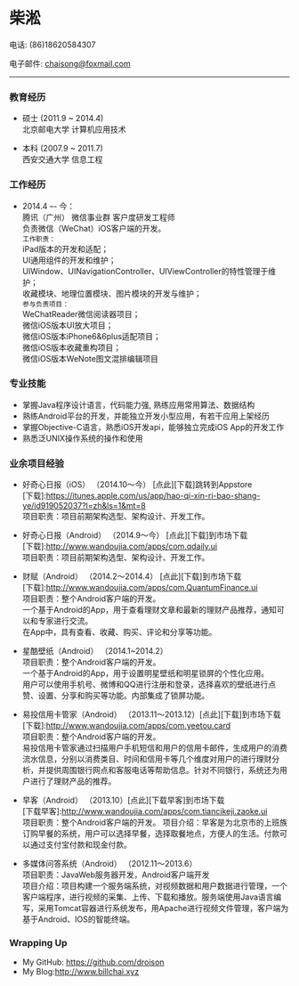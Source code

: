# 柴淞

电话: (86)18620584307

电子邮件: <chaisong@foxmail.com>  
***
### 教育经历

* 硕士 (2011.9 ~ 2014.4)  
北京邮电大学 计算机应用技术

* 本科 (2007.9 ~ 2011.7)  
西安交通大学 信息工程

### 工作经历

* 2014.4  –- 今：   
 	腾讯（广州） 微信事业群 客户度研发工程师  
	负责微信（WeChat）iOS客户端的开发。  
	`工作职责：`  
	iPad版本的开发和适配；  
	UI通用组件的开发和维护；  
	UIWindow、UINavigationController、UIViewController的特性管理于维护；    
	收藏模块、地理位置模块、图片模块的开发与维护；  
	`参与负责项目：`  
	WeChatReader微信阅读器项目；  
	微信iOS版本UI放大项目；  
	微信iOS版本iPhone6&6plus适配项目；  
	微信iOS版本收藏重构项目；  
	微信iOS版本WeNote图文混排编辑项目
  
### 专业技能
* 掌握Java程序设计语言，代码能力强, 熟练应用常用算法、数据结构
* 熟练Android平台的开发，并能独立开发小型应用，有若干应用上架经历    
* 掌握Objective-C语言，熟悉iOS开发api，能够独立完成iOS App的开发工作
* 熟悉泛UNIX操作系统的操作和使用

### 业余项目经验
* 好奇心日报（iOS） （2014.10～今） [点此][下载]跳转到Appstore  
[下载]:https://itunes.apple.com/us/app/hao-qi-xin-ri-bao-shang-ye/id919052037?l=zh&ls=1&mt=8  
项目职责：项目前期架构选型、架构设计、开发工作。
* 好奇心日报（Android） （2014.9～今） [点此][下载]到市场下载  
[下载]:http://www.wandoujia.com/apps/com.qdaily.ui  
项目职责：项目前期架构选型、架构设计、开发工作。
* 财赋（Android） （2014.2～2014.4） [点此][下载]到市场下载  
[下载]:http://www.wandoujia.com/apps/com.QuantumFinance.ui  
项目职责：整个Android客户端的开发。   
一个基于Android的App，用于查看理财文章和最新的理财产品推荐，通知可以和专家进行交流。  
在App中，具有查看、收藏、购买、评论和分享等功能。
  
* 星酷壁纸（Android） （2014.1~2014.2）  
项目职责：整个Android客户端的开发。  
一个基于Android的App，用于设置明星壁纸和明星锁屏的个性化应用。  
用户可以使用手机号、微博和QQ进行注册和登录，选择喜欢的壁纸进行点赞、设置、分享和购买等功能。内部集成了锁屏功能。  

* 易投信用卡管家（Android） （2013.11～2013.12）[点此][下载]到市场下载  
[下载]:http://www.wandoujia.com/apps/com.yeetou.card  
项目职责：整个Android客户端的开发。  
易投信用卡管家通过扫描用户手机短信和用户的信用卡邮件，生成用户的消费流水信息，分别以消费类目、时间和信用卡等几个维度对用户的进行理财分析，并提供周围银行网点和客服电话等帮助信息。针对不同银行，系统还为用户进行了理财产品的推荐。

* 早客（Android） （2013.10）[点此][下载早客]到市场下载  
[下载早客]:http://www.wandoujia.com/apps/com.tiancikeji.zaoke.ui  
项目职责：整个Android客户端的开发。 
项目介绍：早客是为北京市的上班族订购早餐的系统，用户可以选择早餐，选择取餐地点，方便人的生活。付款可以通过支付宝付款和现金付款。

* 多媒体问答系统（Android） （2012.11～2013.6）  
项目职责：JavaWeb服务器开发，Android客户端开发  
项目介绍：项目构建一个服务端系统，对视频数据和用户数据进行管理，一个客户端程序，进行视频的采集、上传、下载和播放。服务端使用Java语言编写，采用Tomcat容器进行系统发布，用Apache进行视频文件管理，客户端为基于Android、IOS的智能终端。

### Wrapping Up

* My GitHub: <https://github.com/droison>
* My Blog:<http://www.billchai.xyz>
